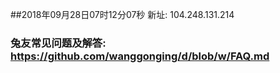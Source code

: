 ##2018年09月28日07时12分07秒 新址: 104.248.131.214
### 兔友常见问题及解答: https://github.com/wanggonging/d/blob/w/FAQ.md
